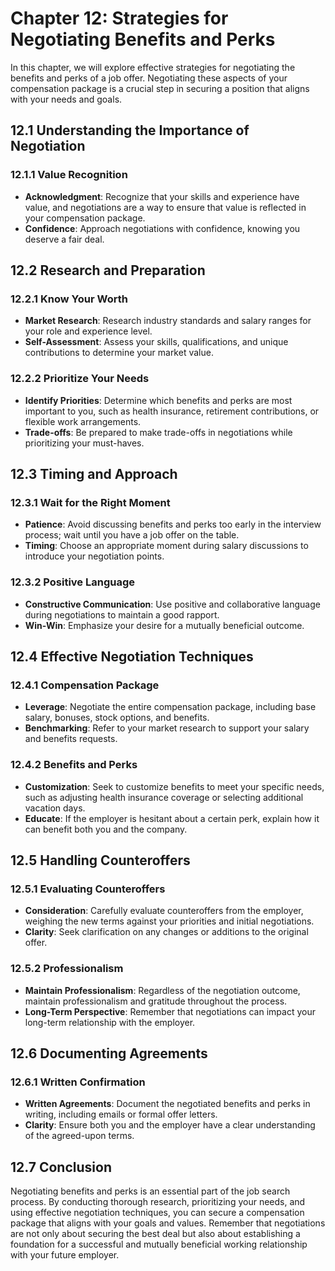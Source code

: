 Chapter 12: Strategies for Negotiating Benefits and Perks
=========================================================

In this chapter, we will explore effective strategies for negotiating the benefits and perks of a job offer. Negotiating these aspects of your compensation package is a crucial step in securing a position that aligns with your needs and goals.

12.1 **Understanding the Importance of Negotiation**
----------------------------------------------------

### 12.1.1 **Value Recognition**

* **Acknowledgment**: Recognize that your skills and experience have value, and negotiations are a way to ensure that value is reflected in your compensation package.
* **Confidence**: Approach negotiations with confidence, knowing you deserve a fair deal.

12.2 **Research and Preparation**
---------------------------------

### 12.2.1 **Know Your Worth**

* **Market Research**: Research industry standards and salary ranges for your role and experience level.
* **Self-Assessment**: Assess your skills, qualifications, and unique contributions to determine your market value.

### 12.2.2 **Prioritize Your Needs**

* **Identify Priorities**: Determine which benefits and perks are most important to you, such as health insurance, retirement contributions, or flexible work arrangements.
* **Trade-offs**: Be prepared to make trade-offs in negotiations while prioritizing your must-haves.

12.3 **Timing and Approach**
----------------------------

### 12.3.1 **Wait for the Right Moment**

* **Patience**: Avoid discussing benefits and perks too early in the interview process; wait until you have a job offer on the table.
* **Timing**: Choose an appropriate moment during salary discussions to introduce your negotiation points.

### 12.3.2 **Positive Language**

* **Constructive Communication**: Use positive and collaborative language during negotiations to maintain a good rapport.
* **Win-Win**: Emphasize your desire for a mutually beneficial outcome.

12.4 **Effective Negotiation Techniques**
-----------------------------------------

### 12.4.1 **Compensation Package**

* **Leverage**: Negotiate the entire compensation package, including base salary, bonuses, stock options, and benefits.
* **Benchmarking**: Refer to your market research to support your salary and benefits requests.

### 12.4.2 **Benefits and Perks**

* **Customization**: Seek to customize benefits to meet your specific needs, such as adjusting health insurance coverage or selecting additional vacation days.
* **Educate**: If the employer is hesitant about a certain perk, explain how it can benefit both you and the company.

12.5 **Handling Counteroffers**
-------------------------------

### 12.5.1 **Evaluating Counteroffers**

* **Consideration**: Carefully evaluate counteroffers from the employer, weighing the new terms against your priorities and initial negotiations.
* **Clarity**: Seek clarification on any changes or additions to the original offer.

### 12.5.2 **Professionalism**

* **Maintain Professionalism**: Regardless of the negotiation outcome, maintain professionalism and gratitude throughout the process.
* **Long-Term Perspective**: Remember that negotiations can impact your long-term relationship with the employer.

12.6 **Documenting Agreements**
-------------------------------

### 12.6.1 **Written Confirmation**

* **Written Agreements**: Document the negotiated benefits and perks in writing, including emails or formal offer letters.
* **Clarity**: Ensure both you and the employer have a clear understanding of the agreed-upon terms.

12.7 **Conclusion**
-------------------

Negotiating benefits and perks is an essential part of the job search process. By conducting thorough research, prioritizing your needs, and using effective negotiation techniques, you can secure a compensation package that aligns with your goals and values. Remember that negotiations are not only about securing the best deal but also about establishing a foundation for a successful and mutually beneficial working relationship with your future employer.
